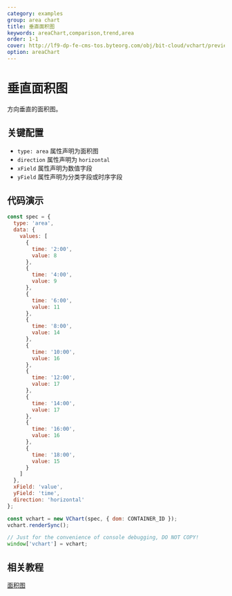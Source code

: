 ```yaml
---
category: examples
group: area chart
title: 垂直面积图
keywords: areaChart,comparison,trend,area
order: 1-1
cover: http://lf9-dp-fe-cms-tos.byteorg.com/obj/bit-cloud/vchart/preview/area-chart/horizontal-area.png
option: areaChart
---
```


# 垂直面积图

方向垂直的面积图。

## 关键配置

- `type: area` 属性声明为面积图
- `direction` 属性声明为 `horizontal`
- `xField` 属性声明为数值字段
- `yField` 属性声明为分类字段或时序字段

## 代码演示

```javascript livedemo
const spec = {
  type: 'area',
  data: {
    values: [
      {
        time: '2:00',
        value: 8
      },
      {
        time: '4:00',
        value: 9
      },
      {
        time: '6:00',
        value: 11
      },
      {
        time: '8:00',
        value: 14
      },
      {
        time: '10:00',
        value: 16
      },
      {
        time: '12:00',
        value: 17
      },
      {
        time: '14:00',
        value: 17
      },
      {
        time: '16:00',
        value: 16
      },
      {
        time: '18:00',
        value: 15
      }
    ]
  },
  xField: 'value',
  yField: 'time',
  direction: 'horizontal'
};

const vchart = new VChart(spec, { dom: CONTAINER_ID });
vchart.renderSync();

// Just for the convenience of console debugging, DO NOT COPY!
window['vchart'] = vchart;
```

## 相关教程

[面积图](link)
